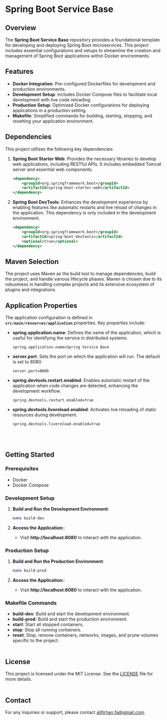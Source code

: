 # Spring Boot Service Base

## Overview
The **Spring Boot Service Base** repository provides a foundational template for developing and deploying Spring Boot microservices. This project includes essential configurations and setups to streamline the creation and management of Spring Boot applications within Docker environments.

## Features
- **Docker Integration**: Pre-configured Dockerfiles for development and production environments.
- **Development Setup**: Includes Docker Compose files to facilitate local development with live code reloading.
- **Production Setup**: Optimized Docker configurations for deploying applications in a production setting.
- **Makefile**: Simplified commands for building, starting, stopping, and resetting your application environment.

## Dependencies
This project utilizes the following key dependencies:

1. **Spring Boot Starter Web**: Provides the necessary libraries to develop web applications, including RESTful APIs. It includes embedded Tomcat server and essential web components.
   ```xml
   <dependency>
       <groupId>org.springframework.boot</groupId>
       <artifactId>spring-boot-starter-web</artifactId>
   </dependency>
   ```
2. **Spring Boot DevTools**: Enhances the development experience by enabling features like automatic restarts and live reload of changes in the application. This dependency is only included in the development environment.
    ```xml
    <dependency>
        <groupId>org.springframework.boot</groupId>
        <artifactId>spring-boot-devtools</artifactId>
        <optional>true</optional>
    </dependency>
    ```

## Maven Selection
The project uses Maven as the build tool to manage dependencies, build the project, and handle various lifecycle phases. Maven is chosen due to its robustness in handling complex projects and its extensive ecosystem of plugins and integrations.

## Application Properties
The application configuration is defined in **`src/main/resources/application`**.properties. Key properties include:
- **spring.application.name**: Defines the name of the application, which is useful for identifying the service in distributed systems.
    ```
    spring.application.name=Spring Service Base
    ```
- **server.port**: Sets the port on which the application will run. The default is set to 8080.
    ```
    server.port=8080
    ```
- **spring.devtools.restart.enabled**: Enables automatic restart of the application when code changes are detected, enhancing the development workflow.
    ```
    spring.devtools.restart.enabled=true
    ```
- **spring.devtools.livereload.enabled**: Activates live reloading of static resources during development.
    ```
    spring.devtools.livereload.enabled=true
    ```
<br/><br/>

## Getting Started
### Prerequisites
- Docker
- Docker Compose

### Development Setup
1. **Build and Run the Development Environment**:
    ```bash
    make build-dev
    ```

2. **Access the Application:**:
    - Visit **http://localhost:8080** to interact with the application.

### Production Setup
1. **Build and Run the Production Environment**:
    ```bash
    make build-prod
    ```

2. **Access the Application:**:
    - Visit **http://localhost:8080** to interact with the application.

### Makefile Commands
- **build-dev**: Build and start the development environment.
- **build-prod**: Build and start the production environment.
- **start**: Start all stopped containers.
- **stop**: Stop all running containers.
- **reset**: Stop, remove containers, networks, images, and prune volumes specific to the project.
<br/><br/>

## License
This project is licensed under the MIT License. See the [LICENSE](LICENSE) file for more details.
<br/><br/>

## Contact
For any inquiries or support, please contact [alifirhan.fa@gmail.com](mailto:alifirhan.fa@gmail.com).